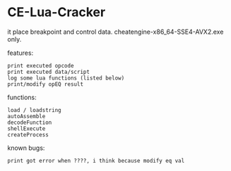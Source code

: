 # CE-Lua-Cracker

it place breakpoint and control data.
cheatengine-x86_64-SSE4-AVX2.exe only.

features:
```
print executed opcode
print executed data/script
log some lua functions (listed below)
print/modify opEQ result
```

functions:
```
load / loadstring
autoAssemble
decodeFunction
shellExecute
createProcess
```

known bugs:
```
print got error when ????, i think because modify eq val
```
